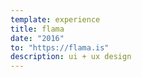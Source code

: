 ```yaml
---
template: experience
title: flama
date: "2016"
to: "https://flama.is"
description: ui + ux design
---
```

